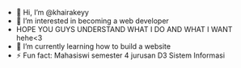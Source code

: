 - 👋 Hi, I’m @khairakeyy
- 👀 I’m interested in becoming a web developer
- HOPE YOU GUYS UNDERSTAND WHAT I DO AND WHAT I WANT hehe<3
- 🌱 I’m currently learning how to build a website
- ⚡ Fun fact: Mahasiswi semester 4 jurusan D3 Sistem Informasi

<!---
khairakeyy/khairakeyy is a ✨ special ✨ repository because its `README.md` (this file) appears on your GitHub profile.
You can click the Preview link to take a look at your changes.
--->
